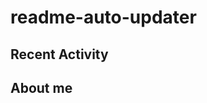 # readme-auto-updater

## Recent Activity
<!-- LATEST_COMMITS:START -->
<!-- LATEST_COMMITS:END -->


## About me
